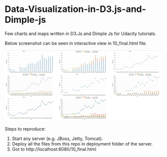 # Data-Visualization-in-D3.js-and-Dimple-js
Few charts and maps written in D3.Js and Dimple Js for Udacity tutorials.

Below screenshot can be seen in interactive view in 10_final.html file.

![Alt text](https://github.com/vishalshubham/Data-Visualization-in-D3.js-and-Dimple-js/blob/master/All_Charts.JPG "Optional title")

Steps to reproduce:
1. Start any server (e.g. JBoss, Jetty, Tomcat).
2. Deploy all the files from this repo in deployment folder of the server.
3. Got to http://localhost:8080/10_final.html
